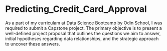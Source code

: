 # Predicting_Credit_Card_Approval

As a part of my curriculam at Data Science Bootcamp by Odin School, I was required to submit a Capstone project. The primary objective is to present a well-defined project proposal that outlines the questions we aim to answer, initial hypotheses regarding data relationships, and the strategic approach to uncover these answers.
